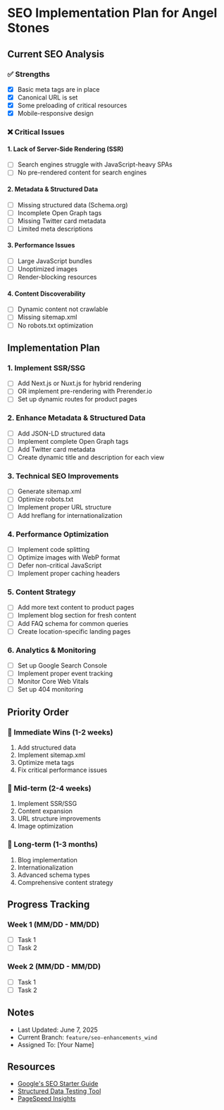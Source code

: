 # SEO Implementation Plan for Angel Stones

## Current SEO Analysis

### ✅ Strengths
- [x] Basic meta tags are in place
- [x] Canonical URL is set
- [x] Some preloading of critical resources
- [x] Mobile-responsive design

### ❌ Critical Issues

#### 1. Lack of Server-Side Rendering (SSR)
- [ ] Search engines struggle with JavaScript-heavy SPAs
- [ ] No pre-rendered content for search engines

#### 2. Metadata & Structured Data
- [ ] Missing structured data (Schema.org)
- [ ] Incomplete Open Graph tags
- [ ] Missing Twitter card metadata
- [ ] Limited meta descriptions

#### 3. Performance Issues
- [ ] Large JavaScript bundles
- [ ] Unoptimized images
- [ ] Render-blocking resources

#### 4. Content Discoverability
- [ ] Dynamic content not crawlable
- [ ] Missing sitemap.xml
- [ ] No robots.txt optimization

## Implementation Plan

### 1. Implement SSR/SSG
- [ ] Add Next.js or Nuxt.js for hybrid rendering
- [ ] OR implement pre-rendering with Prerender.io
- [ ] Set up dynamic routes for product pages

### 2. Enhance Metadata & Structured Data
- [ ] Add JSON-LD structured data
- [ ] Implement complete Open Graph tags
- [ ] Add Twitter card metadata
- [ ] Create dynamic title and description for each view

### 3. Technical SEO Improvements
- [ ] Generate sitemap.xml
- [ ] Optimize robots.txt
- [ ] Implement proper URL structure
- [ ] Add hreflang for internationalization

### 4. Performance Optimization
- [ ] Implement code splitting
- [ ] Optimize images with WebP format
- [ ] Defer non-critical JavaScript
- [ ] Implement proper caching headers

### 5. Content Strategy
- [ ] Add more text content to product pages
- [ ] Implement blog section for fresh content
- [ ] Add FAQ schema for common queries
- [ ] Create location-specific landing pages

### 6. Analytics & Monitoring
- [ ] Set up Google Search Console
- [ ] Implement proper event tracking
- [ ] Monitor Core Web Vitals
- [ ] Set up 404 monitoring

## Priority Order

### 🚀 Immediate Wins (1-2 weeks)
1. Add structured data
2. Implement sitemap.xml
3. Optimize meta tags
4. Fix critical performance issues

### 📅 Mid-term (2-4 weeks)
1. Implement SSR/SSG
2. Content expansion
3. URL structure improvements
4. Image optimization

### 📆 Long-term (1-3 months)
1. Blog implementation
2. Internationalization
3. Advanced schema types
4. Comprehensive content strategy

## Progress Tracking

### Week 1 (MM/DD - MM/DD)
- [ ] Task 1
- [ ] Task 2

### Week 2 (MM/DD - MM/DD)
- [ ] Task 1
- [ ] Task 2

## Notes
- Last Updated: June 7, 2025
- Current Branch: `feature/seo-enhancements_wind`
- Assigned To: [Your Name]

## Resources
- [Google's SEO Starter Guide](https://developers.google.com/search/docs/beginner/seo-starter-guide)
- [Structured Data Testing Tool](https://search.google.com/structured-data/testing-tool/)
- [PageSpeed Insights](https://pagespeed.web.dev/)
